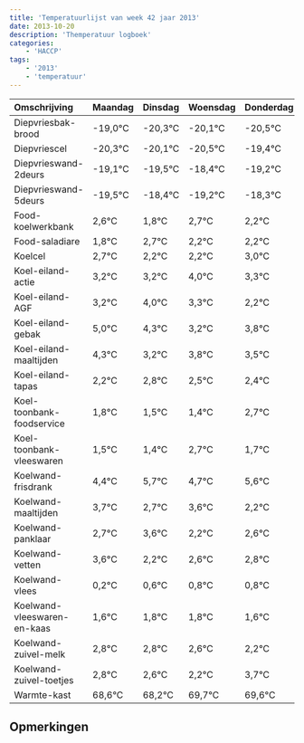 ```yaml
---
title: 'Temperatuurlijst van week 42 jaar 2013'
date: 2013-10-20
description: 'Themperatuur logboek'
categories:
    - 'HACCP'
tags:
    - '2013'
    - 'temperatuur'
---
```

|Omschrijving|Maandag|Dinsdag|Woensdag|Donderdag|Vrijdag|Zaterdag|Zondag|
|:---|:---|:---|:---|:---|:---|:---|:---|
|Diepvriesbak-brood|-19,0°C|-20,3°C|-20,1°C|-20,5°C|-19,4°C|-20,2°C|-19,3°C|
|Diepvriescel|-20,3°C|-20,1°C|-20,5°C|-19,4°C|-20,2°C|-19,3°C|-19,8°C|
|Diepvrieswand-2deurs|-19,1°C|-19,5°C|-18,4°C|-19,2°C|-18,3°C|-18,8°C|-18,8°C|
|Diepvrieswand-5deurs|-19,5°C|-18,4°C|-19,2°C|-18,3°C|-18,8°C|-18,8°C|-18,0°C|
|Food-koelwerkbank|2,6°C|1,8°C|2,7°C|2,2°C|2,2°C|3,0°C|2,3°C|
|Food-saladiare|1,8°C|2,7°C|2,2°C|2,2°C|3,0°C|2,3°C|1,2°C|
|Koelcel|2,7°C|2,2°C|2,2°C|3,0°C|2,3°C|1,2°C|1,8°C|
|Koel-eiland-actie|3,2°C|3,2°C|4,0°C|3,3°C|2,2°C|2,8°C|2,5°C|
|Koel-eiland-AGF|3,2°C|4,0°C|3,3°C|2,2°C|2,8°C|2,5°C|2,4°C|
|Koel-eiland-gebak|5,0°C|4,3°C|3,2°C|3,8°C|3,5°C|3,4°C|4,7°C|
|Koel-eiland-maaltijden|4,3°C|3,2°C|3,8°C|3,5°C|3,4°C|4,7°C|3,7°C|
|Koel-eiland-tapas|2,2°C|2,8°C|2,5°C|2,4°C|3,7°C|2,7°C|3,6°C|
|Koel-toonbank-foodservice|1,8°C|1,5°C|1,4°C|2,7°C|1,7°C|2,6°C|1,2°C|
|Koel-toonbank-vleeswaren|1,5°C|1,4°C|2,7°C|1,7°C|2,6°C|1,2°C|1,6°C|
|Koelwand-frisdrank|4,4°C|5,7°C|4,7°C|5,6°C|4,2°C|4,6°C|4,8°C|
|Koelwand-maaltijden|3,7°C|2,7°C|3,6°C|2,2°C|2,6°C|2,8°C|2,8°C|
|Koelwand-panklaar|2,7°C|3,6°C|2,2°C|2,6°C|2,8°C|2,8°C|2,6°C|
|Koelwand-vetten|3,6°C|2,2°C|2,6°C|2,8°C|2,8°C|2,6°C|2,2°C|
|Koelwand-vlees|0,2°C|0,6°C|0,8°C|0,8°C|0,6°C|0,2°C|1,7°C|
|Koelwand-vleeswaren-en-kaas|1,6°C|1,8°C|1,8°C|1,6°C|1,2°C|2,7°C|2,6°C|
|Koelwand-zuivel-melk|2,8°C|2,8°C|2,6°C|2,2°C|3,7°C|3,6°C|2,7°C|
|Koelwand-zuivel-toetjes|2,8°C|2,6°C|2,2°C|3,7°C|3,6°C|2,7°C|3,7°C|
|Warmte-kast|68,6°C|68,2°C|69,7°C|69,6°C|68,7°C|69,7°C|68,4°C|

## Opmerkingen


